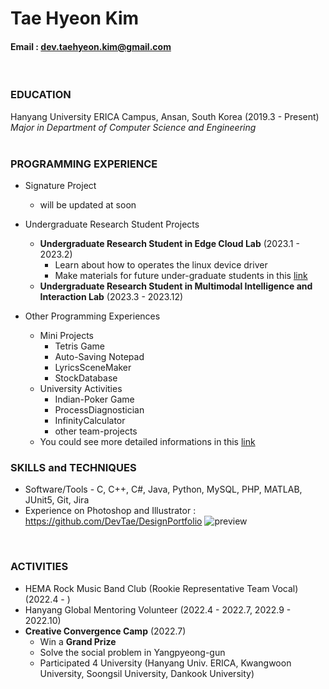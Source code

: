 Tae Hyeon Kim
=====
#### Email : dev.taehyeon.kim@gmail.com
<br/>

### EDUCATION
Hanyang University ERICA Campus, Ansan, South Korea (2019.3 - Present)<br/>
_Major in Department of Computer Science and Engineering_<br/>
<br/>

### PROGRAMMING EXPERIENCE
- Signature Project
  - will be updated at soon

- Undergraduate Research Student Projects
  - **Undergraduate Research Student in Edge Cloud Lab** (2023.1 - 2023.2)
    - Learn about how to operates the linux device driver
    - Make materials for future under-graduate students in this [link](https://github.com/DevTae/Linux-Device-Driver)
  - **Undergraduate Research Student in Multimodal Intelligence and Interaction Lab** (2023.3 - 2023.12)

- Other Programming Experiences
  - Mini Projects
    - Tetris Game
    - Auto-Saving Notepad
    - LyricsSceneMaker
    - StockDatabase
  - University Activities
    - Indian-Poker Game
    - ProcessDiagnostician
    - InfinityCalculator
    - other team-projects
  - You could see more detailed informations in this [link](https://github.com/DevTae/DevTae/blob/main/PROJECTS.md)

### SKILLS and TECHNIQUES
 - Software/Tools - C, C++, C#, Java, Python, MySQL, PHP, MATLAB, JUnit5, Git, Jira
 - Experience on Photoshop and Illustrator : https://github.com/DevTae/DesignPortfolio
 ![preview](https://user-images.githubusercontent.com/55177359/211186492-460fc33f-a2b9-4852-a534-ac27600c025e.png)
<br/> 

### ACTIVITIES
 - HEMA Rock Music Band Club (Rookie Representative Team Vocal) (2022.4 - )
 - Hanyang Global Mentoring Volunteer (2022.4 - 2022.7, 2022.9 - 2022.10)
 - **Creative Convergence Camp** (2022.7)
   - Win a **Grand Prize**
   - Solve the social problem in Yangpyeong-gun
   - Participated 4 University (Hanyang Univ. ERICA, Kwangwoon University, Soongsil University, Dankook University)

